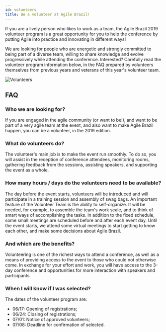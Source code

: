```yaml
---
id: volunteers
title: Be a volunteer at Agile Brazil!
---
```


If you are a lively person who likes to work as a team, the Agile Brazil 2019 volunteer program is a great opportunity for you to help the conference by putting Agile into practice and innovating in different ways!

We are looking for people who are energetic and strongly committed to being part of a diverse team, willing to share knowledge and evolve progressively while attending the conference.
Interested? Carefully read the volunteer program information below, in the FAQ prepared by volunteers themselves from previous years and veterans of this year's volunteer team.

![Volunteers](/2019/img/volunteers.png)

## FAQ

### Who we are looking for?

If you are engaged in the agile community (or want to be!), and want to be part of a very agile team at the event, and also want to make Agile Brazil happen, you can be a volunteer, in the 2019 edition.

### What do volunteers do?

The volunteer's main job is to make the event run smoothly. To do so, you will assist in the reception of conference attendees, monitoring rooms, gathering feedback from the sessions, assisting speakers, and supporting the event as a whole.

### How many hours / days do the volunteers need to be available?

The day before the event starts, volunteers will be introduced and will participate in a training session and assembly of swag bags.
An important feature of the Volunteer Team is the ability to self-organize. It will be needed, for example, to assemble the team's work scale, and to think of smart ways of accomplishing the tasks.
In addition to the fixed schedule, some small meetings are scheduled before and after each event day.
Until the event starts, we attend some virtual meetings to start getting to know each other, and make some decisions about Agile Brazil.

### And which are the benefits?

Volunteering is one of the richest ways to attend a conference, as well as a means of providing access to the event to those who could not otherwise come. In exchange for your effort and work, you will have access to the 3-day conference and opportunities for more interaction with speakers and participants.

### When I will know if I was selected?

The dates of the volunteer program are:
- 06/17: Opening of registrations;
- 06/24: Closing of registrations;
- 07/01: Notice of approved volunteers;
- 07/08: Deadline for confirmation of selected.
